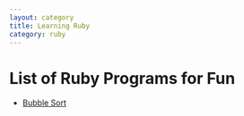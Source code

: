 ```yaml
---
layout: category
title: Learning Ruby
category: ruby
---
```


# List of Ruby Programs for Fun

- [Bubble Sort](/ruby_programs/bubble_sort)
